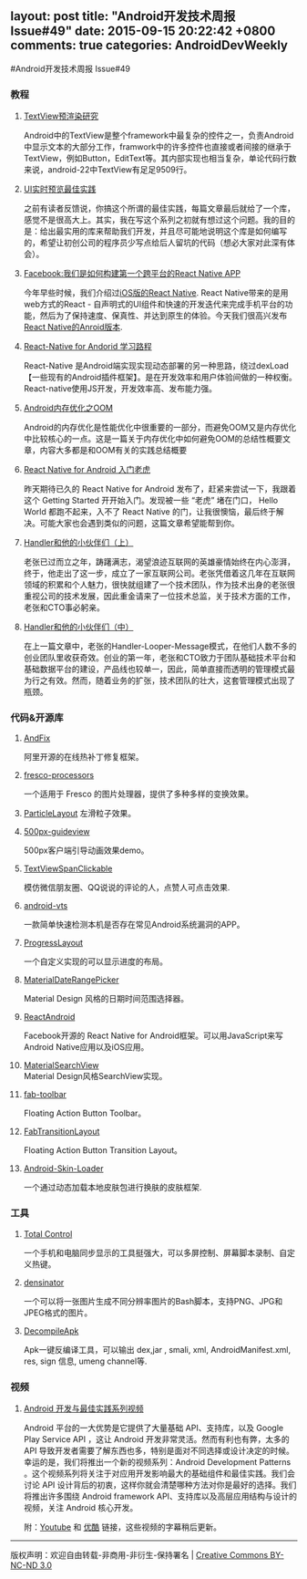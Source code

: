 layout: post
title: "Android开发技术周报 Issue#49"
date: 2015-09-15 20:22:42 +0800
comments: true
categories: AndroidDevWeekly
---

#Android开发技术周报 Issue#49

### 教程

1. [TextView预渲染研究](http://ragnraok.github.io/textview-pre-render-research.html)

	Android中的TextView是整个framework中最复杂的控件之一，负责Android中显示文本的大部分工作，framwork中的许多控件也直接或者间接的继承于TextView，例如Button，EditText等。其内部实现也相当复杂，单论代码行数来说，android-22中TextView有足足9509行。

1. [UI实时预览最佳实践](https://github.com/tianzhijiexian/Android-Best-Practices/blob/master/2015.9/ui/ui.md)

	之前有读者反馈说，你搞这个所谓的最佳实践，每篇文章最后就给了一个库，感觉不是很高大上。其实，我在写这个系列之初就有想过这个问题。我的目的是：给出最实用的库来帮助我们开发，并且尽可能地说明这个库是如何编写的，希望让初创公司的程序员少写点给后人留坑的代码（想必大家对此深有体会）。

1. [Facebook:我们是如何构建第一个跨平台的React Native APP](http://ljinkai.github.io/2015/09/21/facebook-react-native-android/?hmsr=toutiao.io&utm_medium=toutiao.io&utm_source=toutiao.io)

	今年早些时候，我们介绍过[iOS版的React Native](https://code.facebook.com/posts/1014532261909640/react-native-bringing-modern-web-techniques-to-mobile/). React Native带来的是用web方式的React - 自声明式的UI组件和快速的开发迭代来完成手机平台的功能，然后为了保持速度、保真性、并达到原生的体验。今天我们很高兴发布[React Native的Anroid版本](http://facebook.github.io/react-native/).

1. [React-Native for Andorid 学习路程](https://github.com/yipengmu/react-native-android-lession)

	React-Native 是Android端实现实现动态部署的另一种思路，绕过dexLoad【一些现有的Android插件框架】。是在开发效率和用户体验间做的一种权衡。React-native使用JS开发，开发效率高、发布能力强。

1. [Android内存优化之OOM](http://www.csdn.net/article/2015-09-18/2825737/1#0-tsina-1-84552-397232819ff9a47a7b7e80a40613cfe1)

	Android的内存优化是性能优化中很重要的一部分，而避免OOM又是内存优化中比较核心的一点。这是一篇关于内存优化中如何避免OOM的总结性概要文章，内容大多都是和OOM有关的实践总结概要

1. [React Native for Android 入门老虎](http://www.race604.com/react-native-for-android-start/)

	昨天期待已久的 React Native for Android 发布了，赶紧来尝试一下，我跟着这个 Getting Started 开开始入门。发现被一些 “老虎” 堵在门口， Hello World 都跑不起来，入不了 React Native 的门，让我很懊恼，最后终于解决。可能大家也会遇到类似的问题，这篇文章希望能帮到你。

1. [Handler和他的小伙伴们（上）](http://www.jianshu.com/p/e04698eaba88)

	老张已过而立之年，踌躇满志，渴望浪迹互联网的英雄豪情始终在内心澎湃，终于，他走出了这一步，成立了一家互联网公司。老张凭借着这几年在互联网领域的积累和个人魅力，很快就组建了一个技术团队，作为技术出身的老张很重视公司的技术发展，因此重金请来了一位技术总监，关于技术方面的工作，老张和CTO事必躬亲。

1. [Handler和他的小伙伴们（中）](http://www.jianshu.com/p/1d03fe0b285c)

	在上一篇文章中，老张的Handler-Looper-Message模式，在他们人数不多的创业团队里收获奇效。创业的第一年，老张和CTO致力于团队基础技术平台和基础数据平台的建设，产品线也较单一，因此，简单直接而透明的管理模式最为行之有效。然而，随着业务的扩张，技术团队的壮大，这套管理模式出现了瓶颈。

### 代码&开源库

1. [AndFix](https://github.com/alibaba/AndFix)
	
	阿里开源的在线热补丁修复框架。
	
1. [fresco-processors](https://github.com/wasabeef/fresco-processors)

	一个适用于 Fresco 的图片处理器，提供了多种多样的变换效果。

1. [ParticleLayout](https://github.com/ZhaoKaiQiang/ParticleLayout)	
	左滑粒子效果。

1. [500px-guideview](https://github.com/hanks-zyh/500px-guideview)

	500px客户端引导动画效果demo。

1. [TextViewSpanClickable](https://github.com/nimengbo/TextViewSpanClickable)

	模仿微信朋友圈、QQ说说的评论的人，点赞人可点击效果.

1. [android-vts](https://github.com/nowsecure/android-vts)

	一款简单快速检测本机是否存在常见Android系统漏洞的APP。

1. [ProgressLayout](https://github.com/iammert/ProgressLayout)

	一个自定义实现的可以显示进度的布局。

1. [MaterialDateRangePicker](https://github.com/borax12/MaterialDateRangePicker)

	Material Design 风格的日期时间范围选择器。

1. [ReactAndroid](https://github.com/facebook/react-native/tree/master/ReactAndroid)
	
	Facebook开源的 React Native for Android框架。可以用JavaScript来写Android Native应用以及iOS应用。
	
1. [MaterialSearchView](https://github.com/MiguelCatalan/MaterialSearchView)	
	Material Design风格SearchView实现。

1. [fab-toolbar](https://github.com/bowyer-app/fab-toolbar)

	Floating Action Button Toolbar。

1. [FabTransitionLayout](https://github.com/bowyer-app/FabTransitionLayout)

	Floating Action Button Transition Layout。

1. [Android-Skin-Loader](https://github.com/fengjundev/Android-Skin-Loader)
	
	一个通过动态加载本地皮肤包进行换肤的皮肤框架.
	
### 工具

1. [Total Control](http://tc.sigma-rt.com.cn/index.php)

	一个手机和电脑同步显示的工具挺强大，可以多屏控制、屏幕脚本录制、自定义热键。

1. [densinator](https://github.com/robertoestivill/densinator)

	一个可以将一张图片生成不同分辨率图片的Bash脚本，支持PNG、JPG和JPEG格式的图片。

1. [DecompileApk](https://github.com/MasonLiuChn/DecompileApk)
	
	Apk一键反编译工具，可以输出 dex,jar , smali, xml, AndroidManifest.xml, res, sign 信息, umeng channel等.

### 视频	

1. [Android 开发与最佳实践系列视频](http://chinagdg.org/2015/09/android-development-patterns-series-on/)

	Android 平台的一大优势是它提供了大量基础 API、支持库，以及 Google Play Service API ，这让 Android 开发非常灵活。然而有利也有弊，太多的 API 导致开发者需要了解东西也多，特别是面对不同选择或设计决定的时候。幸运的是，我们将推出一个新的视频系列：Android Development Patterns 。这个视频系列将关注于对应用开发影响最大的基础组件和最佳实践。我们会讨论 API 设计背后的初衷，这样你就会清楚哪种方法对你是最好的选择。我们将推出许多围绕 Android framework API、支持库以及高层应用结构与设计的视频，关注 Android 核心开发。

	附：[Youtube](https://www.youtube.com/playlist?list=PLWz5rJ2EKKc-lJo_RGGXL2Psr8vVCTWjM) 和 [优酷](http://www.youku.com/playlist_show/id_26099421.html) 链接，这些视频的字幕稍后更新。

----
版权声明：欢迎自由转载-非商用-非衍生-保持署名 | [Creative Commons BY-NC-ND 3.0](http://creativecommons.org/licenses/by-nc-nd/3.0/deed.zh)